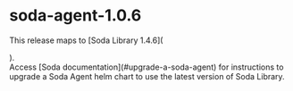# soda-agent-1.0.6

This release maps to \[Soda Library 1.4.6]\(

).\
Access \[Soda documentation]\(#upgrade-a-soda-agent) for instructions to upgrade a Soda Agent helm chart to use the latest version of Soda Library.
